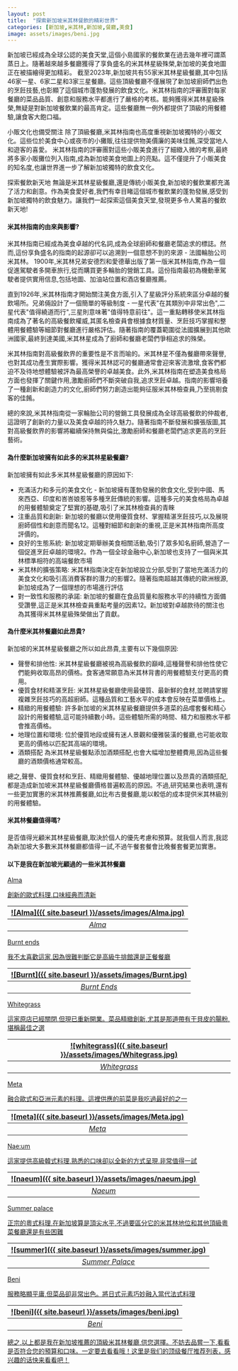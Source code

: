 ```yaml
---
layout: post
title:  "探索新加坡米其林餐飲的精彩世界"
categories: [新加坡,米其林,新加坡,餐廳,美食]
image: assets/images/beni.jpg
---
```


新加坡已經成為全球公認的美食天堂,這個小島國家的餐飲業在過去幾年裡可謂蒸蒸日上。隨著越來越多餐廳獲得了享負盛名的米其林星級殊榮,新加坡的美食地圖正在被描繪得更加精彩。 截至2023年,新加坡共有55家米其林星級餐廳,其中包括46家一星、6家二星和3家三星餐廳。這些頂級餐廳不僅展現了新加坡廚師們出色的烹飪技藝,也彰顯了這個城市蓬勃發展的飲食文化。米其林指南的評審團對每家餐廳的菜品品質、創意和服務水平都進行了嚴格的考核。能夠獲得米其林星級殊榮,無疑是對新加坡餐飲業的最高肯定。這些餐廳無一例外都提供了頂級的用餐體驗,讓食客大飽口福。

小販文化也備受關注
除了頂級餐廳,米其林指南也高度重視新加坡獨特的小販文化。這些位於美食中心或夜市的小攤販,往往提供物美價廉的美味佳餚,深受當地人和遊客的喜愛。
米其林指南的評審團對這些小販美食進行了細緻入微的考察,最終將多家小販攤位列入指南,成為新加坡美食地圖上的亮點。這不僅提升了小販美食的知名度,也讓世界進一步了解新加坡獨特的飲食文化。

探索餐飲新天地
無論是米其林星級餐廳,還是傳統小販美食,新加坡的餐飲業都充滿了活力和創意。作為美食愛好者,我們有幸目睹這個城市餐飲業的蓬勃發展,感受到新加坡獨特的飲食魅力。讓我們一起探索這個美食天堂,發現更多令人驚喜的餐飲新天地!

#### 米其林指南的由來與影響?

米其林指南已經成為美食卓越的代名詞,成為全球廚師和餐廳老闆追求的標誌。然而,這份享負盛名的指南的起源卻可以追溯到一個意想不到的來源 - 法國輪胎公司米其林。
1900年,米其林兄弟安德烈和愛德華出版了第一版米其林指南,作為一個促進駕駛者多開車旅行,從而購買更多輪胎的營銷工具。這份指南最初為機動車駕駛者提供實用信息,包括地圖、加油站位置和酒店餐廳推薦。

直到1926年,米其林指南才開始關注美食方面,引入了星級評分系統來區分卓越的餐飲場所。兄弟倆設計了一個簡單的等級制度 - 一星代表"在其類別中非常出色",二星代表"值得繞道而行",三星則意味著"值得特意前往"。這一重點轉移使米其林指南成為了著名的高級餐飲權威,其匿名檢查員會根據食材質量、烹飪技巧掌握和整體用餐體驗等細節對餐廳進行嚴格評估。隨著指南的覆蓋範圍從法國擴展到其他歐洲國家,最終到達美國,米其林星成為了廚師和餐廳老闆們爭相追求的殊榮。

米其林指南對高級餐飲界的重要性是不言而喻的。米其林星不僅為餐廳帶來聲譽,也對其成功產生實際影響。獲得米其林認可的餐廳通常會迎來客流激增,食客們都迫不及待地想體驗被評為最高榮譽的卓越美食。此外,米其林指南在塑造美食格局方面也發揮了關鍵作用,激勵廚師們不斷突破自我,追求烹飪卓越。指南的影響培養了一種創新和創造力的文化,廚師們努力創造出能夠征服米其林檢查員,乃至挑剔食客的佳餚。

總的來說,米其林指南從一家輪胎公司的營銷工具發展成為全球高級餐飲的仲裁者,這證明了創新的力量以及美食卓越的持久魅力。隨著指南不斷發展和擴張版圖,其對高級餐飲界的影響將繼續保持無與倫比,激勵廚師和餐廳老闆們追求更高的烹飪藝術。

#### 為什麼新加坡擁有如此多的米其林星級餐廳?

新加坡擁有如此多米其林星級餐廳的原因如下:
+ 充滿活力和多元的美食文化 - 新加坡擁有蓬勃發展的飲食文化,受到中國、馬來西亞、印度和峇峇娘惹等多種烹飪傳統的影響。這種多元的美食格局為卓越的用餐體驗奠定了堅實的基礎,吸引了米其林檢查員的青睞
+ 注重品質和創新: 新加坡的餐廳以使用優質食材、掌握精湛烹飪技巧,以及展現廚師個性和創意而聞名12。這種對細節和創新的重視,正是米其林指南所高度評價的。
+ 良好的生態系統: 新加坡定期舉辦美食相關活動,吸引了眾多知名廚師,營造了一個促進烹飪卓越的環境2。作為一個全球金融中心,新加坡也支持了一個與米其林標準相符的高端餐飲市場
+ 米其林的擴張策略: 米其林指南決定在新加坡設立分部,受到了當地充滿活力的美食文化和吸引高消費客群的潛力的影響2。隨著指南超越其傳統的歐洲根源,新加坡成為了一個理想的市場進行評估
+ 對一致性和服務的承諾: 新加坡的餐廳在食品質量和服務水平的持續性方面備受讚譽,這正是米其林檢查員重點考量的因素12。新加坡對卓越款待的關注也為其獲得米其林星級殊榮做出了貢獻。

#### 為什麼米其林餐廳如此昂貴?

新加坡的米其林星級餐廳之所以如此昂貴,主要有以下幾個原因:
+ 聲譽和排他性: 米其林星級餐廳被視為高級餐飲的巔峰,這種聲譽和排他性使它們能夠收取高昂的價格。食客通常願意為米其林背書的用餐體驗支付更高的費用。
+ 優質食材和精湛烹飪: 米其林星級餐廳使用最優質、最新鮮的食材,並聘請掌握複雜烹飪技巧的高超廚師。這種品質和工藝水平的成本會反映在菜單價格上。
+ 精緻的用餐體驗: 許多新加坡的米其林星級餐廳提供多道菜的品嚐套餐和精心設計的用餐體驗,這可能持續數小時。這些體驗所需的時間、精力和服務水平都會推高價格。
+ 地理位置和環境: 位於優質地段或擁有迷人景觀和優雅裝潢的餐廳,也可能收取更高的價格以匹配其高端的環境。
+ 酒類搭配 為米其林星級餐點添加酒類搭配,也會大幅增加整體費用,因為這些餐廳的酒類價格通常較高。

總之,聲譽、優質食材和烹飪、精緻用餐體驗、優越地理位置以及昂貴的酒類搭配,都是造成新加坡米其林星級餐廳價格普遍較高的原因。不過,研究結果也表明,還有一些更加實惠的米其林推薦餐廳,如比布古曼餐廳,能以較低的成本提供米其林級別的用餐體驗。

#### 米其林餐廳值得嗎?

是否值得光顧米其林星級餐廳,取決於個人的優先考慮和預算。就我個人而言,我認為新加坡大多數米其林餐廳都值得一試,不過午餐套餐會比晚餐套餐更加實惠。

#### 以下是我在新加坡光顧過的一些米其林餐廳

<u>Alma<u>

創新的歐式料理,口味經典而清新

| ![Alma]({{ site.baseurl }}/assets/images/Alma.jpg)
|:--:| 
|  *Alma*  |

<u>Burnt ends<u>

我不太喜歡這家,因為很難判斷它是高級牛排館還是正餐餐廳

| ![Burnt]({{ site.baseurl }}/assets/images/Burnt.jpg)
|:--:| 
|  *Burnt Ends*  |

<u>Whitegrass<u>

這家原店已經關閉,但現已重新開業。菜品精緻創新,尤其是那道帶有干貝皮的腸粉,堪稱最佳之選

| ![whitegrass]({{ site.baseurl }}/assets/images/Whitegrass.jpg)
|:--:| 
|  *Whitegrass*  |

<u>Meta<u>

融合歐式和亞洲元素的料理。這裡供應的前菜是我吃過最好的之一

| ![meta]({{ site.baseurl }}/assets/images/Meta.jpg)
|:--:| 
|  *Meta*  |

<u>Nae:um<u>

這家提供高級韓式料理,熟悉的口味卻以全新的方式呈現,非常值得一試

| ![naeum]({{ site.baseurl }}/assets/images/naeum.jpg)
|:--:| 
|  *Naeum*  |

<u>Summer palace<u>

正宗的粵式料理,在新加坡算是頂尖水平,不過要區分它的米其林地位和其他頂級粵菜餐廳還是有些困難

| ![summer]({{ site.baseurl }}/assets/images/summer.jpg)
|:--:| 
|  *Summer Palace*  |

<u>Beni<u>

服務略顯平庸,但菜品卻非常出色。將日式元素巧妙融入當代法式料理

| ![beni]({{ site.baseurl }}/assets/images/beni.jpg)
|:--:| 
|  *Beni*  |

總之,以上都是我在新加坡推薦的頂級米其林餐廳,供您選擇。不妨去品嘗一下,看看是否符合您的預算和口味。一定要去看看哦！这里是我们的顶级餐厅推荐[列表](https://fromhktosg.github.io/zh/singapore-michelin/)，感兴趣的话快来看看吧！
